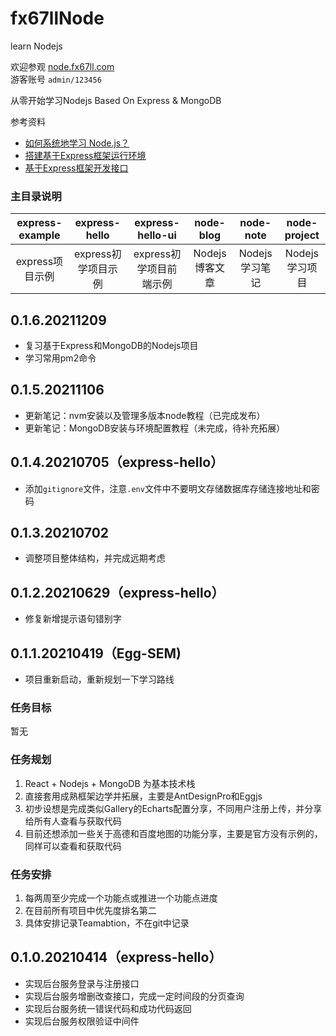 # fx67llNode
learn Nodejs

欢迎参观 [node.fx67ll.com](http://node.fx67ll.com '包含最基本的登录与增删改查的基于Express和MongoDB的Nodejs示例')  
游客账号 `admin/123456`

从零开始学习Nodejs
Based On Express & MongoDB

参考资料
+ [如何系统地学习 Node.js？](https://www.zhihu.com/question/22035738)
+ [搭建基于Express框架运行环境](https://www.cnblogs.com/zlfProgrammer/p/8832150.html)
+ [基于Express框架开发接口](https://www.cnblogs.com/zlfProgrammer/p/8888682.html)  


### 主目录说明
|  express-example   | express-hello  |  express-hello-ui  |  node-blog  |  node-note  |  node-project  |
|  :----:  |  :----:  |  :----:  |  :----:  |  :----:  |  :----:  |
|  express项目示例  |  express初学项目示例  |  express初学项目前端示例  |  Nodejs博客文章  |  Nodejs学习笔记  |  Nodejs学习项目  |


## 0.1.6.20211209
* 复习基于Express和MongoDB的Nodejs项目  
* 学习常用pm2命令  

## 0.1.5.20211106
* 更新笔记：nvm安装以及管理多版本node教程（已完成发布）  
* 更新笔记：MongoDB安装与环境配置教程（未完成，待补充拓展）

## 0.1.4.20210705（express-hello）
* 添加`gitignore`文件，注意`.env`文件中不要明文存储数据库存储连接地址和密码  

## 0.1.3.20210702
* 调整项目整体结构，并完成远期考虑  

## 0.1.2.20210629（express-hello）
* 修复新增提示语句错别字  

## 0.1.1.20210419（Egg-SEM)
* 项目重新启动，重新规划一下学习路线

### 任务目标
暂无

### 任务规划
1. React + Nodejs + MongoDB 为基本技术栈
2. 直接套用成熟框架边学并拓展，主要是AntDesignPro和Eggjs
3. 初步设想是完成类似Gallery的Echarts配置分享，不同用户注册上传，并分享给所有人查看与获取代码
4. 目前还想添加一些关于高德和百度地图的功能分享，主要是官方没有示例的，同样可以查看和获取代码

### 任务安排
1. 每两周至少完成一个功能点或推进一个功能点进度
2. 在目前所有项目中优先度排名第二
3. 具体安排记录Teamabtion，不在git中记录

## 0.1.0.20210414（express-hello）
* 实现后台服务登录与注册接口
* 实现后台服务增删改查接口，完成一定时间段的分页查询
* 实现后台服务统一错误代码和成功代码返回
* 实现后台服务权限验证中间件

